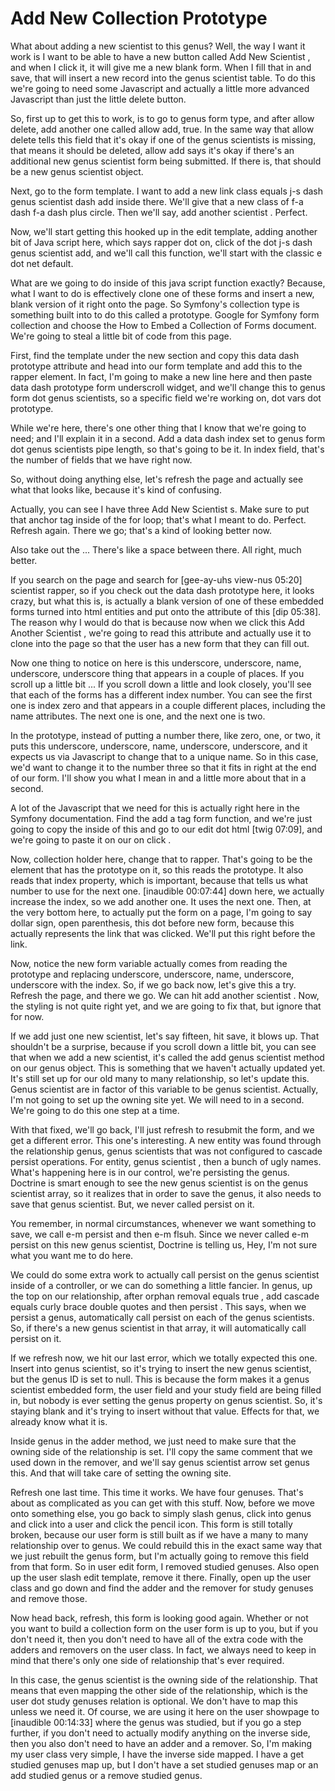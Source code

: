 # Add New Collection Prototype

 What about adding a new scientist to this genus? Well, the way I want it work is I want to be able to have a new button called  Add New Scientist , and when I click it, it will give me a new blank form. When I fill that in and save, that will insert a new record into the genus scientist table. To do this we're going to need some Javascript and actually a little more advanced Javascript than just the little delete button.

 So, first up to get this to work, is to go to genus form type, and after allow delete, add another one called allow add, true. In the same way that allow delete tells this field that it's okay if one of the genus scientists is missing, that means it should be deleted, allow add says it's okay if there's an additional new genus scientist form being submitted. If there is, that should be a new genus scientist object.

 Next, go to the form template. I want to add a new link class equals j-s dash genus scientist dash add inside there. We'll give that a new class of f-a dash f-a dash plus circle. Then we'll say,  add another scientist . Perfect.

 Now, we'll start getting this hooked up in the edit template, adding another bit of Java script here, which says rapper dot on, click of the dot j-s dash genus scientist add, and we'll call this function, we'll start with the classic e dot net default.

 What are we going to do inside of this java script function exactly? Because, what I want to do is effectively clone one of these forms and insert a new, blank version of it right onto the page. So Symfony's collection type is something built into to do this called a prototype. Google for Symfony form collection and choose the  How to Embed a Collection of Forms  document. We're going to steal a little bit of code from this page.

 First, find the template under the new section and copy this data dash prototype attribute and head into our form template and add this to the rapper element. In fact, I'm going to make a new line here and then paste data dash prototype form underscroll widget, and we'll change this to genus form dot genus scientists, so a specific field we're working on, dot vars dot prototype.

 While we're here, there's one other thing that I know that we're going to need; and I'll explain it in a second. Add a data dash index set to genus form dot genus scientists pipe length, so that's going to be it. In index field, that's the number of fields that we have right now.

 So, without doing anything else, let's refresh the page and actually see what that looks like, because it's kind of confusing.

 Actually, you can see I have three  Add New Scientist s. Make sure to put that anchor tag inside of the for loop; that's what I meant to do. Perfect. Refresh again. There we go; that's a kind of looking better now.

 Also take out the ... There's like a space between there. All right, much better.

 If you search on the page and search for [gee-ay-uhs view-nus 05:20] scientist rapper, so if you check out the data dash prototype here, it looks crazy, but what this is, is actually a blank version of one of these embedded forms turned into html entities and put onto the attribute of this [dip 05:38]. The reason why I would do that is because now when we click this  Add Another Scientist , we're going to read this attribute and actually use it to clone into the page so that the user has a new form that they can fill out.

 Now one thing to notice on here is this underscore, underscore, name, underscore, underscore thing that appears in a couple of places. If you scroll up a little bit ... If you scroll down a little and look closely, you'll see that each of the forms has a different index number. You can see the first one is index zero and that appears in a couple different places, including the name attributes. The next one is one, and the next one is two.

 In the prototype, instead of putting a number there, like zero, one, or two, it puts this underscore, underscore, name, underscore, underscore, and it expects us via Javascript to change that to a unique name. So in this case, we'd want to change it to the number three so that it fits in right at the end of our form. I'll show you what I mean in and a little more about that in a second.

 A lot of the Javascript that we need for this is actually right here in the Symfony documentation. Find the  add a tag  form function, and we're just going to copy the inside of this and go to our edit dot html [twig 07:09], and we're going to paste it on our  on click .

 Now, collection holder here, change that to rapper. That's going to be the element that has the prototype on it, so this reads the prototype. It also reads that index property, which is important, because that tells us what number to use for the next one. [inaudible 00:07:44] down here, we actually increase the index, so we add another one. It uses the next one. Then, at the very bottom here, to actually put the form on a page, I'm going to say dollar sign, open parenthesis, this dot before new form, because this actually represents the link that was clicked. We'll put this right before the link.

 Now, notice the new form variable actually comes from reading the prototype and replacing underscore, underscore, name, underscore, underscore with the index. So, if we go back now, let's give this a try. Refresh the page, and there we go. We can hit  add another scientist . Now, the styling is not quite right yet, and we are going to fix that, but ignore that for now.

 If we add just one new scientist, let's say fifteen, hit save, it blows up. That shouldn't be a surprise, because if you scroll down a little bit, you can see that when we add a new scientist, it's called the  add genus scientist method  on our genus object. This is something that we haven't actually updated yet. It's still set up for our old many to many relationship, so let's update this. Genus scientist are in factor of this variable to be genus scientist. Actually, I'm not going to set up the owning site yet. We will need to in a second. We're going to do this one step at a time.

 With that fixed, we'll go back, I'll just refresh to resubmit the form, and we get a different error. This one's interesting.  A new entity was found through the relationship genus, genus scientists that was not configured to cascade persist operations. For entity, genus scientist , then a bunch of ugly names. What's happening here is in our control, we're persisting the genus. Doctrine is smart enough to see the new genus scientist is on the genus scientist array, so it realizes that in order to save the genus, it also needs to save that genus scientist. But, we never called  persist  on it.

 You remember, in normal circumstances, whenever we want something to save, we call e-m persist and then e-m flsuh. Since we never called e-m persist on this new genus scientist, Doctrine is telling us,  Hey, I'm not sure what you want me to do here.

 We could do some extra work to actually call persist on the genus scientist inside of a controller, or we can do something a little fancier. In genus, up the top on our relationship, after  orphan removal equals true , add  cascade equals curly brace double quotes  and then  persist . This says, when we persist a genus, automatically call persist on each of the genus scientists. So, if there's a new genus scientist in that array, it will automatically call persist on it.

 If we refresh now, we hit our last error, which we totally expected this one. Insert into genus scientist, so it's trying to insert the new genus scientist, but the genus ID is set to null. This is because the form makes it a genus scientist embedded form, the user field and your study field are being filled in, but nobody is ever setting the genus property on genus scientist. So, it's staying blank and it's trying to insert without that value. Effects for that, we already know what it is.

 Inside genus in the adder method, we just need to make sure that the owning side of the relationship is set. I'll copy the same comment that we used down in the remover, and we'll say genus scientist arrow set genus this. And that will take care of setting the owning site.

 Refresh one last time. This time it works. We have four genuses. That's about as complicated as you can get with this stuff. Now, before we move onto something else, you go back to simply slash genus, click into genus and click into a user and click the pencil icon. This form is still totally broken, because our user form is still built as if we have a many to many relationship over to genus. We could rebuild this in the exact same way that we just rebuilt the genus form, but I'm actually going to remove this field from that form. So in user edit form, I removed studied genuses. Also open up the user slash edit template, remove it there. Finally, open up the user class and go down and find the adder and the remover for study genuses and remove those.

 Now head back, refresh, this form is looking good again. Whether or not you want to build a collection form on the user form is up to you, but if you don't need it, then you don't need to have all of the extra code with the adders and removers on the user class. In fact, we always need to keep in mind that there's only one side of relationship that's ever required.

 In this case, the genus scientist is the owning side of the relationship. That means that even mapping the other side of the relationship, which is the user dot study genuses relation is optional. We don't have to map this unless we need it. Of course, we are using it here on the user showpage to [inaudible 00:14:33] where the genus was studied, but if you go a step further, if you don't need to actually modify anything on the inverse side, then you also don't need to have an adder and a remover. So, I'm making my user class very simple, I have the inverse side mapped. I have a get studied genuses map up, but I don't have a set studied genuses map or an add studied genus or a remove studied genus.
 
